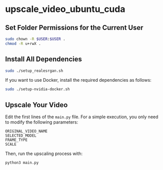 # upscale_video_ubuntu_cuda

## Set Folder Permissions for the Current User

```bash
sudo chown -R $USER:$USER .
chmod -R u+rwX .
```

## Install All Dependencies

```bash
sudo ./setup_realesrgan.sh
```

If you want to use Docker, install the required dependencies as follows:
```bash
sudo ./setup-nvidia-docker.sh
```

## Upscale Your Video

Edit the first lines of the `main.py` file. For a simple execution, you only need to modify the following parameters:
```
ORIGINAL_VIDEO_NAME
SELECTED_MODEL
FRAME_TYPE
SCALE
```

Then, run the upscaling process with:
```bash
python3 main.py
```